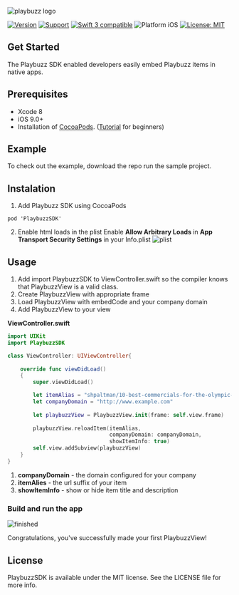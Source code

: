 ![playbuzz logo](http://i68.tinypic.com/55o84j.png)

[![Version](https://img.shields.io/cocoapods/v/PlaybuzzSDK.svg)](http://cocoapods.org/pods/PlaybuzzSDK)
[![Support](https://img.shields.io/badge/contact-LudaFux-brightgreen.svg)](mailto:luda@playbuzz.com)
[![Swift 3 compatible](https://img.shields.io/badge/language-Swift-yellowgreen.svg)](https://developer.apple.com/swift)
![Platform iOS](https://img.shields.io/badge/platform-iOS-yellow.svg)
[![License: MIT](https://img.shields.io/badge/license-MIT-orange.svg)](https://github.com/orazz/CreditCardForm-iOS/blob/master/LICENSE)


## Get Started

The Playbuzz SDK enabled developers easily embed Playbuzz items in native apps.

## Prerequisites

- Xcode 8
- iOS 9.0+
- Installation of [CocoaPods](http://cocoapods.org). ([Tutorial](https://www.raywenderlich.com/97014/use-cocoapods-with-swift) for beginners)

## Example

To check out the example, download the repo run the sample project.

## Instalation 

1) Add Playbuzz SDK using CocoaPods 

```
pod 'PlaybuzzSDK'
```

2) Enable html loads in the plist
 Enable **Allow Arbitrary Loads** in **App Transport Security Settings** in your Info.plist
![plist](http://i67.tinypic.com/10hlwn8.png)

## Usage

1. Add import PlaybuzzSDK to ViewController.swift so the compiler knows that PlaybuzzView is a valid class.
2. Create PlaybuzzView with appropriate frame
3. Load PlaybuzzView with embedCode and your company domain
4. Add PlaybuzzView to your view

**ViewController.swift**

```Swift
import UIKit
import PlaybuzzSDK

class ViewController: UIViewController{
    
    override func viewDidLoad()
    {
        super.viewDidLoad()

        let itemAlias = "shpaltman/10-best-commercials-for-the-olympic-games-rio-2016"
        let companyDomain = "http://www.example.com"
        
        let playbuzzView = PlaybuzzView.init(frame: self.view.frame)
        
        playbuzzView.reloadItem(itemAlias,
                                companyDomain: companyDomain,
                                showItemInfo: true)
        self.view.addSubview(playbuzzView)
    }
}


```
1. **companyDomain** - the domain configured for your company 
2. **itemAlies** - the url suffix of your item 
3. **showItemInfo** - show or hide item title and description

### Build and run the app
![finished](http://i65.tinypic.com/f4phya.png)

Congratulations, you've successfully made your first PlaybuzzView!

## License

PlaybuzzSDK is available under the MIT license. See the LICENSE file for more info.
